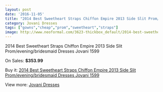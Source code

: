 ```yaml
---
layout: post
date: '2016-11-05'
title: "2014 Best Sweetheart Straps Chiffon Empire 2013 Side Slit Prom/evening/bridesmaid Dresses Jovani 1599"
category: Jovani Dresses
tags: ["gowns","cheap","prom","sweetheart","straps"]
image: http://www.neoformal.com/3623-thickbox_default/2014-best-sweetheart-straps-chiffon-empire-2013-side-slit-prom-evening-bridesmaid-dresses-jovani-1599.jpg
---
```

2014 Best Sweetheart Straps Chiffon Empire 2013 Side Slit Prom/evening/bridesmaid Dresses Jovani 1599

On Sales: **$353.99**
<a href="https://www.neoformal.com/en/jovani-dresses/1348-2014-best-sweetheart-straps-chiffon-empire-2013-side-slit-prom-evening-bridesmaid-dresses-jovani-1599.html"><amp-img layout="responsive" width="600" height="600" src="//www.neoformal.com/3623-thickbox_default/2014-best-sweetheart-straps-chiffon-empire-2013-side-slit-prom-evening-bridesmaid-dresses-jovani-1599.jpg" alt="2014 Best Sweetheart Straps Chiffon Empire 2013 Side Slit Prom/evening/bridesmaid Dresses Jovani 1599 0" /></a>
<a href="https://www.neoformal.com/en/jovani-dresses/1348-2014-best-sweetheart-straps-chiffon-empire-2013-side-slit-prom-evening-bridesmaid-dresses-jovani-1599.html"><amp-img layout="responsive" width="600" height="600" src="//www.neoformal.com/3624-thickbox_default/2014-best-sweetheart-straps-chiffon-empire-2013-side-slit-prom-evening-bridesmaid-dresses-jovani-1599.jpg" alt="2014 Best Sweetheart Straps Chiffon Empire 2013 Side Slit Prom/evening/bridesmaid Dresses Jovani 1599 1" /></a>

Buy it: [2014 Best Sweetheart Straps Chiffon Empire 2013 Side Slit Prom/evening/bridesmaid Dresses Jovani 1599](https://www.neoformal.com/en/jovani-dresses/1348-2014-best-sweetheart-straps-chiffon-empire-2013-side-slit-prom-evening-bridesmaid-dresses-jovani-1599.html "2014 Best Sweetheart Straps Chiffon Empire 2013 Side Slit Prom/evening/bridesmaid Dresses Jovani 1599")

View more: [Jovani Dresses](https://www.neoformal.com/en/15-jovani-dresses "Jovani Dresses")